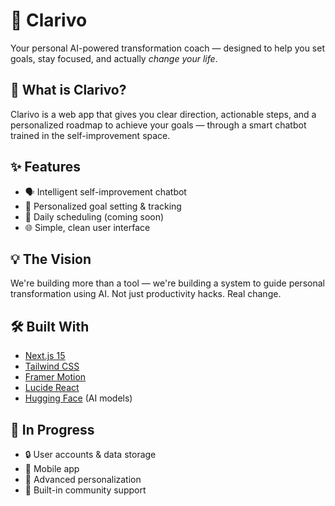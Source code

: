 # 🧠 Clarivo

Your personal AI-powered transformation coach — designed to help you set goals, stay focused, and actually *change your life*.

## 🚀 What is Clarivo?

Clarivo is a web app that gives you clear direction, actionable steps, and a personalized roadmap to achieve your goals — through a smart chatbot trained in the self-improvement space.

## ✨ Features

- 🗣️ Intelligent self-improvement chatbot  
- 🧭 Personalized goal setting & tracking  
- 📆 Daily scheduling (coming soon)  
- 🌐 Simple, clean user interface  

## 💡 The Vision

We're building more than a tool — we're building a system to guide personal transformation using AI. Not just productivity hacks. Real change.

## 🛠️ Built With

- [Next.js 15](https://nextjs.org)
- [Tailwind CSS](https://tailwindcss.com)
- [Framer Motion](https://www.framer.com/motion/)
- [Lucide React](https://lucide.dev/)
- [Hugging Face](https://huggingface.co) (AI models)

## 🧪 In Progress

- 🔒 User accounts & data storage  
- 📲 Mobile app  
- 🧠 Advanced personalization  
- 💬 Built-in community support  
